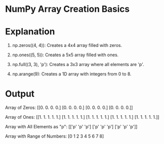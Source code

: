 # NumPy Array Creation Basics

# Explanation

01. np.zeros((4, 4)):
        Creates a 4x4 array filled with zeros.

02. np.ones((5, 5)):
        Creates a 5x5 array filled with ones.

03. np.full((3, 3), 'p'):
        Creates a 3x3 array where all elements are 'p'.

04. np.arange(9):
        Creates a 1D array with integers from 0 to 8.

# Output

Array of Zeros:
 [[0. 0. 0. 0.]
  [0. 0. 0. 0.]
  [0. 0. 0. 0.]
  [0. 0. 0. 0.]]

Array of Ones:
 [[1. 1. 1. 1. 1.]
  [1. 1. 1. 1. 1.]
  [1. 1. 1. 1. 1.]
  [1. 1. 1. 1. 1.]
  [1. 1. 1. 1. 1.]]

Array with All Elements as "p":
 [['p' 'p' 'p']
  ['p' 'p' 'p']
  ['p' 'p' 'p']]

Array with Range of Numbers: [0 1 2 3 4 5 6 7 8]
